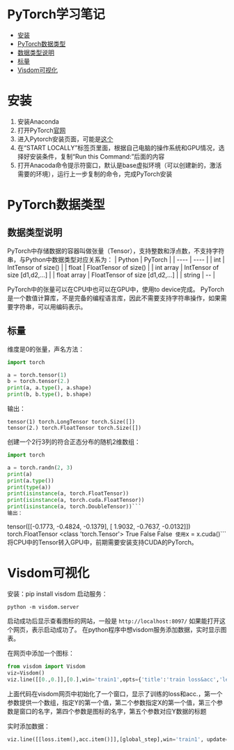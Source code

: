 PyTorch学习笔记
========
* [安装](#安装)
* [PyTorch数据类型](#PyTorch数据类型)
 * [数据类型说明](#数据类型说明)
 * [标量](#标量)
* [Visdom可视化](#Visdom可视化)


# 安装
1. 安装Anaconda
2. 打开PyTorch[官网](https://pytorch.org/)
3. 进入Pytorch安装页面，可能是[这个](https://pytorch.org/get-started/locally/)
4. 在“START LOCALLY”标签页里面，根据自己电脑的操作系统和GPU情况，选择好安装条件，复制“Run this Command:”后面的内容
5. 打开Anacoda命令提示符窗口，默认是base虚拟环境（可以创建新的，激活需要的环境），运行上一步复制的命令，完成PyTorch安装

# PyTorch数据类型
## 数据类型说明
PyTorch中存储数据的容器叫做张量（Tensor），支持整数和浮点数，不支持字符串，与Python中数据类型对应关系为：
| Python | PyTorch |
| ---- | ---- |
| int | IntTensor of size() |
| float | FloatTensor of size() |
| int array | IntTensor of size [d1,d2,...] |
| float array | FloatTensor of size [d1,d2,...] |
| string | -- |

PyTorch中的张量可以在CPU中也可以在GPU中，使用to device完成。
PyTorch是一个数值计算库，不是完备的编程语言库，因此不需要支持字符串操作，如果需要字符串，可以用编码表示。

## 标量
维度是0的张量，声名方法：
```python
import torch

a = torch.tensor(1)
b = torch.tensor(2.)
print(a, a.type(), a.shape)
print(b, b.type(), b.shape)
```
输出：
```
tensor(1) torch.LongTensor torch.Size([])
tensor(2.) torch.FloatTensor torch.Size([])
```


创建一个2行3列的符合正态分布的随机2维数组：
```python
import torch

a = torch.randn(2, 3)
print(a)
print(a.type())
print(type(a))
print(isinstance(a, torch.FloatTensor))
print(isinstance(a, torch.cuda.FloatTensor))
print(isinstance(a, torch.DoubleTensor))```
输出：
```
tensor([[-0.1773, -0.4824, -0.1379],
        [ 1.9032, -0.7637, -0.0132]])
torch.FloatTensor
<class 'torch.Tensor'>
True
False
False```
使用```x = x.cuda()```将CPU中的Tensor转入GPU中，前期需要安装支持CUDA的PyTorch。



# Visdom可视化
安装：pip install visdom
启动服务：
```
python -m visdom.server
```
启动成功后显示查看图标的网站，一般是 `http://localhost:8097/`
如果能打开这个网页，表示启动成功了。
在python程序中想visdom服务添加数据，实时显示图表。

在网页中添加一个图标：
```python
from visdom import Visdom
viz=Visdom()
viz.line([[0.,0.]],[0.],win='train1',opts={'title':'train loss&acc','legend':['loss','acc.']})
```
上面代码在visdom网页中初始化了一个窗口，显示了训练的loss和acc.，第一个参数提供一个数组，指定Y的第一个值，第二个参数指定X的第一个值，第三个参数是窗口的名字，第四个参数是图标的名字，第五个参数对应Y数据的标题

实时添加数据：
```python
viz.line([[loss.item(),acc.item()]],[global_step],win='train1', update='append')
```
